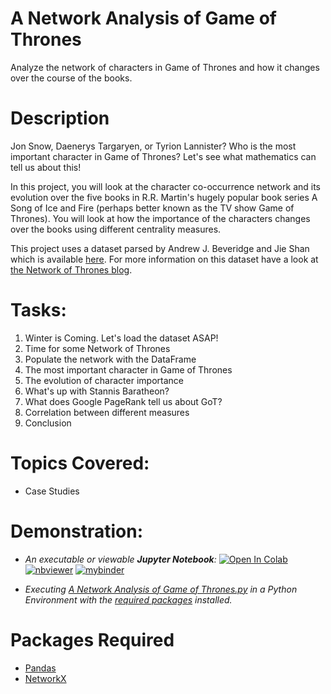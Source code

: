 # A Network Analysis of Game of Thrones
Analyze the network of characters in Game of Thrones and how it changes over the course of the books.

# Description
Jon Snow, Daenerys Targaryen, or Tyrion Lannister? Who is the most important character in Game of Thrones? Let's see what mathematics can tell us about this!

In this project, you will look at the character co-occurrence network and its evolution over the five books in R.R. Martin's hugely popular book series A Song of Ice and Fire (perhaps better known as the TV show Game of Thrones). You will look at how the importance of the characters changes over the books using different centrality measures.

This project uses a dataset parsed by Andrew J. Beveridge and Jie Shan which is available [here](https://github.com/mathbeveridge/asoiaf). For more information on this dataset have a look at [the Network of Thrones blog](https://networkofthrones.wordpress.com/).

# Tasks:
1. Winter is Coming. Let's load the dataset ASAP!
2. Time for some Network of Thrones
3. Populate the network with the DataFrame
4. The most important character in Game of Thrones
5. The evolution of character importance
6. What's up with Stannis Baratheon?
7. What does Google PageRank tell us about GoT?
8. Correlation between different measures
9. Conclusion

# Topics Covered:
- Case Studies

# Demonstration:

- *An executable or viewable **Jupyter Notebook**:* 
[![Open In Colab](https://colab.research.google.com/assets/colab-badge.svg)](https://colab.research.google.com/github/Suraj-Patro/GoT_Network_Analysis/blob/main/A%20Network%20Analysis%20of%20Game%20of%20Thrones.ipynb)
[![nbviewer](https://raw.githubusercontent.com/jupyter/design/master/logos/Badges/nbviewer_badge.svg)](https://nbviewer.jupyter.org/github/Suraj-Patro/GoT_Network_Analysis/blob/main/A%20Network%20Analysis%20of%20Game%20of%20Thrones.ipynb)
[![mybinder](https://mybinder.org/badge_logo.svg)](https://mybinder.org/v2/gh/Suraj-Patro/GoT_Network_Analysis/blob/main/A%20Network%20Analysis%20of%20Game%20of%20Thrones.ipynb)

- *Executing [A Network Analysis of Game of Thrones.py](https://raw.githubusercontent.com/Suraj-Patro/GoT_Network_Analysis/blob/main/A%20Network%20Analysis%20of%20Game%20of%20Thrones.py) in a Python Environment with the [required packages](https://github.com/Suraj-Patro/Handwashing_Importance#packages-required) installed.*

# Packages Required
- [Pandas](https://pandas.pydata.org/pandas-docs/stable/getting_started/index.html#getting-started)
- [NetworkX](https://networkx.org/documentation/latest/)
